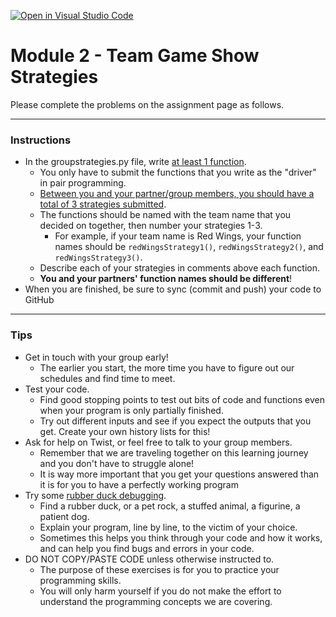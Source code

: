 [![Open in Visual Studio Code](https://classroom.github.com/assets/open-in-vscode-2e0aaae1b6195c2367325f4f02e2d04e9abb55f0b24a779b69b11b9e10269abc.svg)](https://classroom.github.com/online_ide?assignment_repo_id=18188836&assignment_repo_type=AssignmentRepo)
# Module 2 - Team Game Show Strategies

Please complete the problems on the assignment page as follows.

---

### Instructions
- In the groupstrategies.py file, write <ins>at least 1 function</ins>.
     - You only have to submit the functions that you write as the "driver" in pair programming.
     - <ins>Between you and your partner/group members, you should have a total of 3 strategies submitted</ins>.
     - The functions should be named with the team name that you decided on together, then number your strategies 1-3. 
        - For example, if your team name is Red Wings, your function names should be `redWingsStrategy1()`,  `redWingsStrategy2()`, and `redWingsStrategy3()`.
     - Describe each of your strategies in comments above each function.
     - **You and your partners' function names should be different**!
- When you are finished, be sure to sync (commit and push) your code to GitHub

---

### Tips
- Get in touch with your group early!
    - The earlier you start, the more time you have to figure out our schedules and find time to meet.
- Test your code. 
    - Find good stopping points to test out bits of code and
    functions even when your program is only partially finished. 
    - Try out different inputs and see if you expect the outputs that you get. Create your own history lists for this!
- Ask for help on Twist, or feel free to talk to your group members. 
    - Remember that we are traveling together on this 
    learning journey and you don't have to struggle alone!
    - It is way more important that you get your questions answered than it is
    for you to have a perfectly working program
- Try some [rubber duck debugging](https://rubberduckdebugging.com/).
    - Find a rubber duck, or a pet rock, a stuffed animal, a figurine, a patient dog.
    - Explain your program, line by line, to the victim of your choice.
    - Sometimes this helps you think through your code and how it works, and 
    can help you find bugs and errors in your code.
- DO NOT COPY/PASTE CODE unless otherwise instructed to.
    - The purpose of these exercises is for you to practice your programming skills.
    - You will only harm yourself if you do not make the effort to understand the
    programming concepts we are covering.
    
